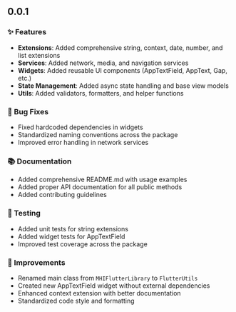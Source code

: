 ## 0.0.1

### ✨ Features
* **Extensions**: Added comprehensive string, context, date, number, and list extensions
* **Services**: Added network, media, and navigation services
* **Widgets**: Added reusable UI components (AppTextField, AppText, Gap, etc.)
* **State Management**: Added async state handling and base view models
* **Utils**: Added validators, formatters, and helper functions

### 🐛 Bug Fixes
* Fixed hardcoded dependencies in widgets
* Standardized naming conventions across the package
* Improved error handling in network services

### 📚 Documentation
* Added comprehensive README.md with usage examples
* Added proper API documentation for all public methods
* Added contributing guidelines

### 🧪 Testing
* Added unit tests for string extensions
* Added widget tests for AppTextField
* Improved test coverage across the package

### 🔧 Improvements
* Renamed main class from `MHIFlutterLibrary` to `FlutterUtils`
* Created new AppTextField widget without external dependencies
* Enhanced context extension with better documentation
* Standardized code style and formatting
